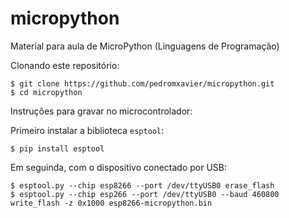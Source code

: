 # micropython
Material para aula de MicroPython (Linguagens de Programação)

Clonando este repositório:
```
$ git clone https://github.com/pedromxavier/micropython.git
$ cd micropython
```

Instruções para gravar no microcontrolador:

Primeiro instalar a biblioteca `esptool`:
```
$ pip install esptool
```

Em seguinda, com o dispositivo conectado por USB:
```
$ esptool.py --chip esp8266 --port /dev/ttyUSB0 erase_flash
$ esptool.py --chip esp266 --port /dev/ttyUSB0 --baud 460800 write_flash -z 0x1000 esp8266-micropython.bin
```

